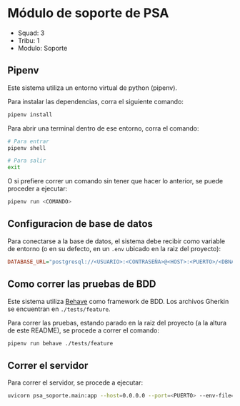 # Módulo de soporte de PSA

- Squad: 3
- Tribu: 1
- Modulo: Soporte

## Pipenv

Este sistema utiliza un entorno virtual de python (pipenv).

Para instalar las dependencias, corra el siguiente comando:
```bash
pipenv install
```

Para abrir una terminal dentro de ese entorno, corra el comando:
```bash
# Para entrar
pipenv shell

# Para salir
exit
```

O si prefiere correr un comando sin tener que hacer lo anterior, se puede proceder a ejecutar:
```bash
pipenv run <COMANDO>
```

## Configuracion de base de datos

Para conectarse a la base de datos, el sistema debe recibir como variable de entorno (o en su defecto, en un `.env` ubicado en la raiz del proyecto):
```ini
DATABASE_URL="postgresql://<USUARIO>:<CONTRASEÑA>@<HOST>:<PUERTO>/<DBNAME>"
```

## Como correr las pruebas de BDD

Este sistema utiliza [Behave](https://github.com/behave/behave) como framework de BDD.
Los archivos Gherkin se encuentran en `./tests/feature`.

Para correr las pruebas, estando parado en la raiz del proyecto (a la altura de este README), se procede a correr el comando:
```bash
pipenv run behave ./tests/feature
```

## Correr el servidor

Para correr el servidor, se procede a ejecutar:
```bash
uvicorn psa_soporte.main:app --host=0.0.0.0 --port=<PUERTO> --env-file=".env"
```